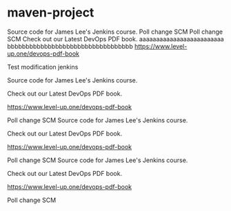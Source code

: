 # maven-project
Source code for James Lee's Jenkins course.
Poll change SCM
Poll change SCM
Check out our Latest DevOps PDF book.
aaaaaaaaaaaaaaaaaaaaaaaaa
bbbbbbbbbbbbbbbbbbbbbbbbbbbbbbbbbb
https://www.level-up.one/devops-pdf-book

Test modification jenkins

Source code for James Lee's Jenkins course.

Check out our Latest DevOps PDF book.

https://www.level-up.one/devops-pdf-book

Poll change SCM
Source code for James Lee's Jenkins course.

Check out our Latest DevOps PDF book.

https://www.level-up.one/devops-pdf-book

Poll change SCM
Source code for James Lee's Jenkins course.

Check out our Latest DevOps PDF book.

https://www.level-up.one/devops-pdf-book

Poll change SCM
